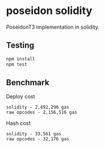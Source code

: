 # poseidon solidity

PoseidonT3 implementation in solidity.

## Testing

```sh
npm install
npm test
```

## Benchmark

Deploy cost

```
solidity - 2,492,296 gas
raw opcodes - 2,156,516 gas
```

Hash cost

```
solidity - 33,561 gas
raw opcodes - 32,176 gas
```
